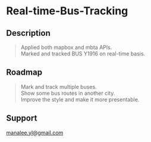 # Real-time-Bus-Tracking

## Description
> Applied both mapbox and mbta APIs.<br>
> Marked and tracked BUS Y1916 on real-time basis.<br>

## Roadmap
> Mark and track multiple buses.<br>
> Show some bus routes in another city.<br>
> Improve the style and make it more presentable.<br>

## Support
<manalee.yl@gmail.com>
